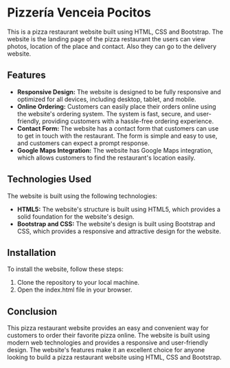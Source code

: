 # Pizzería Venceia Pocitos

This is a pizza restaurant website built using HTML, CSS and Bootstrap. The website is the landing page of the pizza restaurant the users can view photos, location of the place and contact. Also they can go to the delivery website.

## Features

- **Responsive Design:** The website is designed to be fully responsive and optimized for all devices, including desktop, tablet, and mobile.
- **Online Ordering:** Customers can easily place their orders online using the website's ordering system. The system is fast, secure, and user-friendly, providing customers with a hassle-free ordering experience.
- **Contact Form:** The website has a contact form that customers can use to get in touch with the restaurant. The form is simple and easy to use, and customers can expect a prompt response.
- **Google Maps Integration:** The website has Google Maps integration, which allows customers to find the restaurant's location easily.

## Technologies Used

The website is built using the following technologies:

- **HTML5:** The website's structure is built using HTML5, which provides a solid foundation for the website's design.
- **Bootstrap and CSS:**  The website's design is built using Bootstrap and CSS, which provides a responsive and attractive design for the website.
 


## Installation

To install the website, follow these steps:

1. Clone the repository to your local machine.
2. Open the index.html file in your browser.

## Conclusion

This pizza restaurant website provides an easy and convenient way for customers to order their favorite pizza online. The website is built using modern web technologies and provides a responsive and user-friendly design. The website's features make it an excellent choice for anyone looking to build a pizza restaurant website using HTML, CSS and Bootstrap.